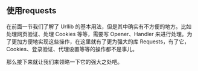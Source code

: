 ## 使用requests

在前面一节我们了解了 Urllib 的基本用法，但是其中确实有不方便的地方。比如处理网页验证、处理 Cookies 等等，需要写 Opener、Handler 来进行处理。为了更加方便地实现这些操作，在这里就有了更为强大的库 Requests，有了它，Cookies、登录验证、代理设置等等的操作都不是事儿。

那么接下来就让我们来领略一下它的强大之处吧。























